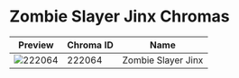 # Zombie Slayer Jinx Chromas



| Preview | Chroma ID | Name |
|---------|-----------|------|
| ![222064](https://raw.communitydragon.org/latest/plugins/rcp-be-lol-game-data/global/default/v1/champion-chroma-images/222/222064.png) | 222064 | Zombie Slayer Jinx |